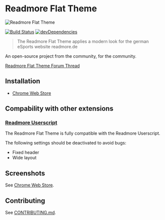 # Readmore Flat Theme
![Readmore Flat Theme](http://i.imgur.com/QFimj0c.png)

[![Build Status](https://travis-ci.org/timche/readmore-flat-theme.svg?branch=master)](https://travis-ci.org/timche/readmore-flat-theme)
[![devDependencies](https://david-dm.org/timche/readmore-flat-theme/dev-status.svg)](https://david-dm.org/timche/readmore-flat-theme#info=devDependencies)

> The Readmore Flat Theme applies a modern look for the german eSports website readmore.de

An open-source project from the community, for the community.

[Readmore Flat Theme Forum Thread](http://www.readmore.de/forums/91-technik/60-software/139913-readmore-flat-theme-v0-0-3-chrome-only)

## Installation
* [Chrome Web Store](https://chrome.google.com/webstore/detail/readmore-flat-theme/ocmchkcmbgeceokandifjnbadnajeljk)

## Compability with other extensions
### [Readmore Userscript](https://github.com/thextor/readmore-userscript)
The Readmore Flat Theme is fully compatible with the Readmore Userscript.

The following settings should be deactivated to avoid bugs:
* Fixed header
* Wide layout

## Screenshots
See [Chrome Web Store](https://chrome.google.com/webstore/detail/readmore-flat-theme/ocmchkcmbgeceokandifjnbadnajeljk).

## Contributing
See [CONTRIBUTING.md](https://github.com/timche/readmore-flat-theme/blob/master/CONTRIBUTING.md).
